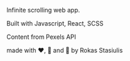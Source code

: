 Infinite scrolling web app.

Built with Javascript, React, SCSS

Content from Pexels API

made with ❤️, 🍵 and 🥵 by Rokas Stasiulis


